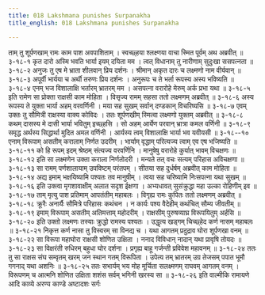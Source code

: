 ```yaml
---
title: 018 Lakshmana punishes Surpanakha
title_english: 018 Lakshmana punishes Surpanakha

---
```

<div class="audioEmbed"  caption="श्रीराम-हरिसीताराममूर्ति-घनपाठिभ्यां वचनम्" src="https://archive.org/download/Ramayana-recitation-Sriram-harisItArAmamUrti-Ghanapaati-v2/Kanda_3/Kanda_3_ARK-018-Shoorpanakha_Shasanam_.mp3"></div>
ताम् तु शूर्पणखाम् रामः काम पाश अवपाशिताम् ।  
स्वच्छ्हया श्लक्ष्णया वाचा स्मित पूर्वम् अथ अब्रवीत् ॥ ३-१८-१  
कृत दारो अस्मि भवति भार्या इयम् दयिता मम ।  
त्वत् विधानाम् तु नारीणाम् सुदुःखा ससपत्नता ॥ ३-१८-२  
अनुजः तु एष मे भ्राता शीलवान् प्रिय दर्शनः ।  
श्रीमान् अकृत दारः च लक्ष्मणो नाम वीर्यवान् ॥ ३-१८-३  
अपूर्वी भार्यया च अर्थी तरुणः प्रिय दर्शनः ।  
अनुरूपः च ते भर्ता रूपस्य अस्य भविष्यति ॥ ३-१८-४  
एनम् भज विशालाक्षि भर्तारम् भ्रातरम् मम ।  
असपत्ना वरारोहे मेरुम् अर्क प्रभा यथा ॥ ३-१८-५  
इति रामेण सा प्रोक्ता राक्षसी काम मोहिता ।  
विसृज्य रामम् सहसा ततो लक्ष्मणम् अब्रवीत् ॥ ३-१८-६  
अस्य रूपस्य ते युक्ता भार्या अहम् वरवर्णिनी ।  
मया सह सुखम् सर्वान् दण्डकान् विचरिष्यसि ॥ ३-१८-७  
एवम् उक्तः तु सौमित्री राक्षस्या वाक्य कोविदः ।  
ततः शूर्पणखीम् स्मित्वा लक्ष्मणो युक्तम् अब्रवीत् ॥ ३-१८-८  
कथम् दासस्य मे दासी भार्या भवितुम् इच्छ्हसि ।  
सो अहम् आर्येण परवान् भ्रात्रा कमल वर्णिनी ॥ ३-१८-९  
समृद्ध अर्थस्य सिद्धार्था मुदित अमल वर्णिनी ।  
आर्यस्य त्वम् विशालाक्षि भार्या भव यवीयसी ॥ ३-१८--१०  
एनाम् विरूपाम् असतीम् करालाम् निर्णत उदरीम् ।  
भार्याम् वृद्धाम् परित्यज्य त्वाम् एव एष भजिष्यति ॥ ३-१८-११  
को हि रूपम् इदम् श्रेष्ठम् संत्यज्य वरवर्णिनि ।  
मानुषेषु वरारोहे कुर्यात् भावम् विचक्षणः ॥ ३-१८-१२  
इति सा लक्ष्मणेन उक्ता कराला निर्णतोदरी ।  
मन्यते तत् वचः सत्यम् परिहास अविचक्षणा ॥ ३-१८-१३  
सा रामम् पर्णशालायाम् उपविष्टम् परंतपम् ।  
सीतया सह दुर्धर्षम् अब्रवीत् काम मोहिता ॥ ३-१८-१४  
अद्य इमाम् भक्षयिष्यामि पश्यतः तव मानुषीम् ।  
त्वया सह चरिष्यामि निःसपत्ना यथा सुखम् ॥ ३-१८-१६  
इति उक्त्वा मृगशावाक्षीम् अलात सदृश ईक्षणा ।  
अभ्यधावत् सुसंक्रुद्धा महा उल्का रोहिणीम् इव ॥ ३-१८-१७  
ताम् मृत्यु पाश प्रतिमाम् आपतंतीम् महाबलः ।  
विगृह्य रामः कुपितः ततो लक्ष्मणम् अब्रवीत् ॥ ३-१८-१८  
क्रूरैः अनार्यैः सौमित्रे परिहासः कथंचन ।  
न कार्यः पश्य वैदेहीम् कथंचित् सौम्य जीवतीम् ॥ ३-१८-१९  
इमाम् विरूपाम् असतीम् अतिमत्ताम् महोदरीम् ।  
राक्षसीम् पुरुषव्याघ्र विरूपयितुम् अर्हसि ॥ ३-१८-२०  
इति उक्तो लक्ष्मणः तस्याः क्रुद्धो रामस्य पश्यतः ।  
उद्धृत्य खड्गम् चिच्छ्हेद कर्ण नासम् महाबलः ॥ ३-१८-२१  
निकृत्त कर्ण नासा तु विस्वरम् सा विनद्य च ।  
यथा आगतम् प्रदुद्राव घोरा शूर्पणखा वनम् ॥ ३-१८-२२  
सा विरूपा महाघोरा राक्षसी शोणित उक्षिता ।  
ननाद विविधान् नादान् यथा प्रावृषि तोयदः ॥ ३-१८-२३  
सा विक्षरंती रुधिरम् बहुधा घोर दर्शना ।  
प्रगृह्य बाहू गर्जन्ती प्रविवेश महावनम् ॥ ३-१८-२४  
ततः तु सा राक्षस संघ सम्वृतम्  
खरम् जन स्थान गतम् विरूपिता ।  
उपेत्य तम् भ्रातरम् उग्र तेजसम्  
पपात भूमौ गगनाद् यथा अशनिः ॥ ३-१८-२५  
ततः सभार्यम् भय मोह मूर्चिता  
सलक्ष्मणम् राघवम् आगतम् वनम् ।  
विरूपणम् च आत्मनि शोणित उक्षिता  
शशंस सर्वम् भगिनी खरस्य सा ॥ ३-१८-२६  
इति वाल्मीकि रामायणे आदि काव्ये अरण्य काण्डे अष्टादशः सर्गः